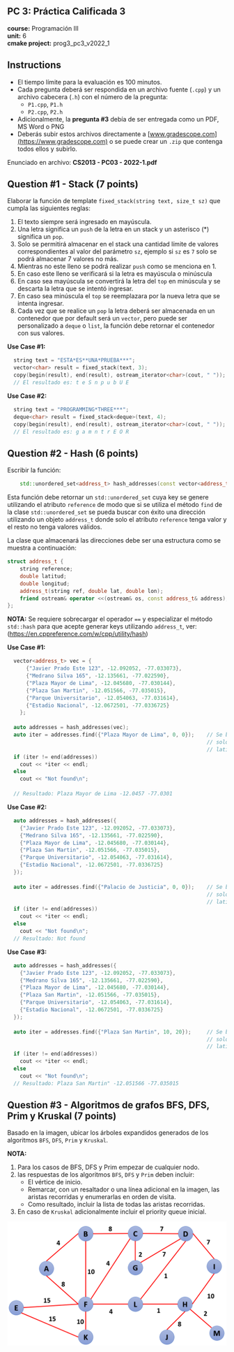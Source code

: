## **PC 3:** Práctica Calificada 3
**course:** Programación III  
**unit:** 6  
**cmake project:** prog3_pc3_v2022_1
## Instructions
- El tiempo límite para la evaluación es 100 minutos.
- Cada pregunta deberá ser respondida en un archivo fuente (`.cpp`) y un archivo cabecera (`.h`) con el número de la pregunta:
    - `P1.cpp`, `P1.h`
    - `P2.cpp`, `P2.h`
- Adicionalmente, la **pregunta #3** debía de ser entregada como un PDF, MS Word o PNG
- Deberás subir estos archivos directamente a [www.gradescope.com](https://www.gradescope.com) o se puede crear un `.zip` que contenga todos ellos y subirlo.

Enunciado en archivo: **CS2013 - PC03 - 2022-1.pdf**

## Question #1 - Stack (7 points)

Elaborar la función de template `fixed_stack(string text, size_t sz)` que cumpla las siguientes reglas:

1. El texto siempre será ingresado en mayúscula.
2. Una letra significa un `push` de la letra en un stack y un asterisco (*) significa un `pop`.
3. Solo se permitirá almacenar en el stack una cantidad límite de valores correspondientes al valor del parámetro `sz`, ejemplo si `sz` es `7` solo se podrá almacenar 7 valores no más.
4. Mientras no este lleno se podrá realizar `push` como se menciona en 1.
5. En caso este lleno se verificará si la letra es mayúscula o minúscula
6. En caso sea mayúscula se convertirá la letra del `top` en minúscula y se descarta la letra que se intentó ingresar.
7. En caso sea minúscula el `top` se reemplazara por la nueva letra que se intenta ingresar.
8. Cada vez que se realice un `pop` la letra deberá ser almacenada en un contenedor que por default será un `vector`, pero puede ser personalizado a `deque` o `list`, la función debe retornar el contenedor con sus valores. 

**Use Case #1:**
```cpp
  string text = "ESTA*ES**UNA*PRUEBA***";
  vector<char> result = fixed_stack(text, 3);
  copy(begin(result), end(result), ostream_iterator<char>(cout, " "));
  // El resultado es: t e S n p u b U E
```
**Use Case #2:**
```cpp
  string text = "PROGRAMMING*THREE***";
  deque<char> result = fixed_stack<deque>(text, 4);
  copy(begin(result), end(result), ostream_iterator<char>(cout, " "));
  // El resultado es: g a m n t r E O R
```

## Question #2 - Hash (6 points)

Escribir la función:

```cpp
    std::unordered_set<address_t> hash_addresses(const vector<address_t>& address);
```
Esta función debe retornar un `std::unordered_set` cuya key se genere utilizando el atributo `reference` de modo que si se utiliza el método `find` de la clase `std::unordered_set` se pueda buscar con éxito una dirección utilizando un objeto `address_t` donde solo el atributo `reference` tenga valor y el resto no tenga valores válidos.

La clase que almacenará las direcciones debe ser una estructura como se muestra a continuación:
```cpp
struct address_t {
    string reference;
    double latitud;
    double longitud;
    address_t(string ref, double lat, double lon);
    friend ostream& operator <<(ostream& os, const address_t& address);
};
```
**NOTA:** Se requiere sobrecargar el operador `==` y especializar el método `std::hash` para que acepte generar keys utilizando `address_t`, ver: (https://en.cppreference.com/w/cpp/utility/hash)  

**Use Case #1:**
```cpp
  vector<address_t> vec = {
      {"Javier Prado Este 123", -12.092052, -77.033073},
      {"Medrano Silva 165", -12.135661, -77.022590},
      {"Plaza Mayor de Lima", -12.045680, -77.030144},
      {"Plaza San Martin", -12.051566, -77.035015},
      {"Parque Universitario", -12.054063, -77.031614},
      {"Estadio Nacional", -12.0672501, -77.0336725}
    };

  auto addresses = hash_addresses(vec);
  auto iter = addresses.find({"Plaza Mayor de Lima", 0, 0});    // Se busca utilizando un objeto address_t que
                                                                // solo contiene el valor de reference,
                                                                // latitud y longitud tiene 0, 0 al buscarlo
  if (iter != end(addresses))
    cout << *iter << endl;
  else
    cout << "Not found\n";

  // Resultado: Plaza Mayor de Lima -12.0457 -77.0301
```


**Use Case #2:**
```cpp
  auto addresses = hash_addresses({
    {"Javier Prado Este 123", -12.092052, -77.033073},
    {"Medrano Silva 165", -12.135661, -77.022590},
    {"Plaza Mayor de Lima", -12.045680, -77.030144},
    {"Plaza San Martin", -12.051566, -77.035015},
    {"Parque Universitario", -12.054063, -77.031614},
    {"Estadio Nacional", -12.0672501, -77.0336725}
  });

  auto iter = addresses.find({"Palacio de Justicia", 0, 0});    // Se busca utilizando un objeto address_t que
                                                                // solo contiene el valor de reference,
                                                                // latitud y longitud tiene 0, 0 al buscarlo
  if (iter != end(addresses))
    cout << *iter << endl;
  else
    cout << "Not found\n";
  // Resultado: Not found
```

**Use Case #3:**
```cpp
  auto addresses = hash_addresses({
    {"Javier Prado Este 123", -12.092052, -77.033073},
    {"Medrano Silva 165", -12.135661, -77.022590},
    {"Plaza Mayor de Lima", -12.045680, -77.030144},
    {"Plaza San Martin", -12.051566, -77.035015},
    {"Parque Universitario", -12.054063, -77.031614},
    {"Estadio Nacional", -12.0672501, -77.0336725}
  });

  auto iter = addresses.find({"Plaza San Martin", 10, 20});     // Se busca utilizando un objeto address_t que
                                                                // solo contiene el valor de reference,
                                                                // latitud y longitud tiene 0, 0 al buscarlo
  if (iter != end(addresses))
    cout << *iter << endl;
  else
    cout << "Not found\n";
  // Resultado: Plaza San Martin" -12.051566 -77.035015
```

## Question #3 - Algoritmos de grafos BFS, DFS, Prim y Kruskal (7 points)

Basado en la imagen, ubicar los árboles expandidos generados de los algoritmos `BFS`, `DFS`, `Prim` y `Kruskal`.

**NOTA:**  
1. Para los casos de BFS, DFS y Prim empezar de cualquier nodo.  
2. las respuestas de los algoritmos `BFS`, `DFS` y `Prim` deben incluir:
   * El vértice de inicio.  
   * Remarcar, con un resaltador o una línea adicional en la imagen, las aristas recorridas y enumerarlas en orden de visita.  
   * Como resultado, incluir la lista de todas las aristas recorridas.  
3. En caso de `Kruskal` adicionalmente incluir el priority queue inicial.

![img.png](img.png)
